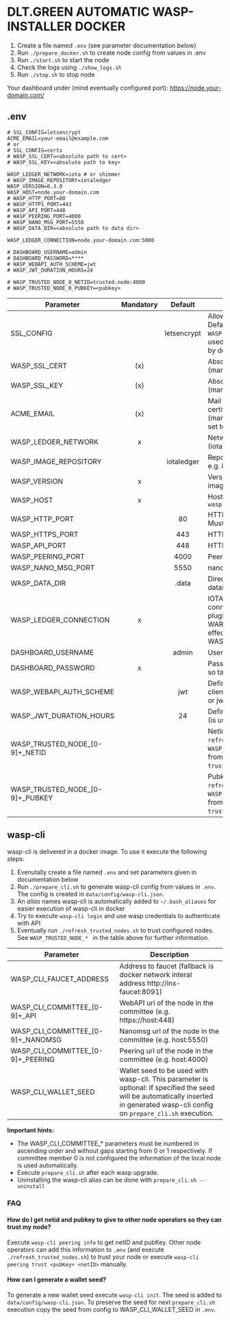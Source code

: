 # DLT.GREEN AUTOMATIC WASP-INSTALLER DOCKER

1. Create a file named `.env` (see parameter documentation below)
2. Run `./prepare_docker.sh` to create node config from values in .env
3. Run `./start.sh` to start the node
4. Check the logs using `./show_logs.sh`
5. Run `./stop.sh` to stop node

Your dashboard under (mind eventually configured port):
https://node.your-domain.com/
## .env

```
# SSL_CONFIG=letsencrypt
ACME_EMAIL=your-email@example.com
# or
# SSL_CONFIG=certs
# WASP_SSL_CERT=<absolute path to cert>
# WASP_SSL_KEY=<absolute path to key>

WASP_LEDGER_NETWORK=iota # or shimmer
# WASP_IMAGE_REPOSITORY=iotaledger
WASP_VERSION=0.3.0
WASP_HOST=node.your-domain.com
# WASP_HTTP_PORT=80
# WASP_HTTPS_PORT=443
# WASP_API_PORT=448
# WASP_PEERING_PORT=4000
# WASP_NANO_MSG_PORT=5550
# WASP_DATA_DIR=<absolute path to data dir>

WASP_LEDGER_CONNECTION=node.your-domain.com:5000

# DASHBOARD_USERNAME=admin
# DASHBOARD_PASSWORD=****
# WASP_WEBAPI_AUTH_SCHEME=jwt
# WASP_JWT_DURATION_HOURS=24

# WASP_TRUSTED_NODE_0_NETID=trusted.node:4000
# WASP_TRUSTED_NODE_0_PUBKEY=<pubkey>
```

| Parameter                         | Mandatory |   Default   | Description                                                                                                                                                                             |
| --------------------------------- | :-------: | :---------: | --------------------------------------------------------------------------------------------------------------------------------------------------------------------------------------- |
| SSL_CONFIG                        |           | letsencrypt | Allowed values: `certs`, `letsencrypt`. Default: `letsencrypt`. If set to certs `WASP_SSL_CERT` and `WASP_SSL_KEY` are used otherwise letsencrypt is used by default.                   |
| WASP_SSL_CERT                     |    (x)    |             | Absolute path to SSL certificate (mandatory if `SSL_CONFIG=certs`)                                                                                                                      |
| WASP_SSL_KEY                      |    (x)    |             | Absolute path to SSL private key (mandatory if `SSL_CONFIG=certs`)                                                                                                                      |
| ACME_EMAIL                        |    (x)    |             | Mail address used to fetch SSL certificate from letsencrypt (mandatory if `SSL_CONFIG` not set or is set to `letsencrypt`).                                                             |
| WASP_LEDGER_NETWORK               |     x     |             | Network this wasp note belongs to (iota or shimmer)                                                                                                                                     |
| WASP_IMAGE_REPOSITORY             |           | iotaledger  | Repository of wasp docker image e.g. iotaledger or dltgreen                                                                                                                             |
| WASP_VERSION                      |     x     |             | Version of `dltgreen/wasp` docker image to use                                                                                                                                          |
| WASP_HOST                         |     x     |             | Host domain name e.g. `wasp.dlt.green`                                                                                                                                                  |
| WASP_HTTP_PORT                    |           |     80      | HTTP port to access dashboard. Must be 80 if letsencrypt is used.                                                                                                                       |
| WASP_HTTPS_PORT                   |           |     443     | HTTPS port to access dashboard                                                                                                                                                          |
| WASP_API_PORT                     |           |     448     | HTTPS port to access webapi                                                                                                                                                             |
| WASP_PEERING_PORT                 |           |    4000     | Peering port                                                                                                                                                                            |
| WASP_NANO_MSG_PORT                |           |    5550     | nano MSG port                                                                                                                                                                           |
| WASP_DATA_DIR                     |           |    .data    | Directory containing configuration, database etc.                                                                                                                                       |
| WASP_LEDGER_CONNECTION            |     x     |             | IOTA node url (txstream protocol) to connect to (GoShimmer txstream plugin uses port 5000 by default) WARNING: This parameter has no effect if WASP_LEDGER_NETWORK=shimmer              |
| DASHBOARD_USERNAME                |           |    admin    | Username to access dashboard                                                                                                                                                            |
| DASHBOARD_PASSWORD                |     x     |             | Password in clear text (not hashed, so take care!!!)                                                                                                                                    |
| WASP_WEBAPI_AUTH_SCHEME           |           |     jwt     | Defines scheme of authentication of client with the wasp node e.g. basic or jwt                                                                                                         |
| WASP_JWT_DURATION_HOURS           |           |     24      | Defines how log jwt tokens are valid (is used for webapi and dashboard)                                                                                                                 |
| WASP_TRUSTED_NODE_\[0-9\]+_NETID  |           |             | NetId of trusted node (the script `refresh_trusted_nodes.sh` reads all `WASP_TRUSTED_NODE_*` parameters from `.env` and calls `wasp-cli peering trust` to trust the configured nodes.)  |
| WASP_TRUSTED_NODE_\[0-9\]+_PUBKEY |           |             | Pubkey of trusted node (the script `refresh_trusted_nodes.sh` reads all `WASP_TRUSTED_NODE_*` parameters from `.env` and calls `wasp-cli peering trust` to trust the configured nodes.) |

## wasp-cli

wasp-cli is delivered in a docker image. To use it execute the following steps:

1. Evenutally create a file named `.env` and set parameters given in documentation below
2. Run `./prepare_cli.sh` to generate wasp-cli config from values in `.env`. The config is created in `data/config/wasp-cli.json`.
3. An _alias_ names wasp-cli is automatically added to `~/.bash_aliases` for easier execution of wasp-cli in docker
4. Try to execute `wasp-cli login` and use wasp credentials to authenticate with API
5. Eventually run `./refresh_trusted_nodes.sh` to trust configured nodes. See `WASP_TRUSTED_NODE_* ` in the table above for further information.

| Parameter                           | Description                                                                                                                                                                        |
| ----------------------------------- | ---------------------------------------------------------------------------------------------------------------------------------------------------------------------------------- |
| WASP_CLI_FAUCET_ADDRESS             | Address to faucet (fallback is docker network interal address http://inx-faucet:8091)                                                                                              |
| WASP_CLI_COMMITTEE_\[0-9\]+_API     | WebAPI url of the node in the committee (e.g. https://host:448)                                                                                                                    |
| WASP_CLI_COMMITTEE_\[0-9\]+_NANOMSG | Nanomsg url of the node in the committee (e.g. host:5550)                                                                                                                          |
| WASP_CLI_COMMITTEE_\[0-9\]+_PEERING | Peering url of the node in the committee (e.g. host:4000)                                                                                                                          |
| WASP_CLI_WALLET_SEED                | Wallet seed to be used with wasp-cli. This parameter is optional: If specified the seed will be automatically inserted in generated wasp-cli config on `prepare_cli.sh` execution. |

**Important hints:**
- The WASP_CLI_COMMITTEE_* parameters must be numbered in ascending order and without gaps starting from 0 or 1 respectively. If committee member 0 is not configured the information of the local node is used automatically.
- Execute `prepare_cli.sh` after each wasp upgrade.
- Uninstalling the wasp-cli alias can be done with `prepare_cli.sh --uninstall`

### FAQ

#### How do I get netid and pubkey to give to other node operators so they can trust my node?
Execute `wasp-cli peering info` to get netID and pubKey. Other node operators can add this information to `.env` (and execute `./refresh_trusted_nodes.sh`) to trust your node or execute `wasp-cli peering trust <pubKey> <netID>` manually.

#### How can I generate a wallet seed?
To generate a new wallet seed execute `wasp-cli init`. The seed is added to `data/config/wasp-cli.json`. To preserve the seed for next `prepare_cli.sh` execution copy the seed from config to WASP_CLI_WALLET_SEED in `.env`.